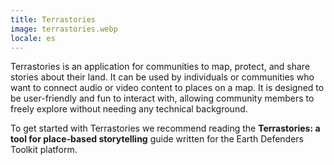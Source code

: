 ```yaml
---
title: Terrastories
image: terrastories.webp
locale: es
---
```


Terrastories is an application for communities to map, protect, and share stories about their land. It can be used by individuals or communities who want to connect audio or video content to places on a map. It is designed to be user-friendly and fun to interact with, allowing community members to freely explore without needing any technical background.

To get started with Terrastories we recommend reading the **Terrastories: a tool for place-based storytelling** guide written for the Earth Defenders Toolkit platform.

<app-button :color="true" localUrl=":8083" text="Use Terrastories"></app-button>

<app-button localUrl=":8086/all/https://www.earthdefenderstoolkit.com/toolkit/terrastories-a-tool-for-place-based-storytelling/" text="Read the guide"></app-button>
